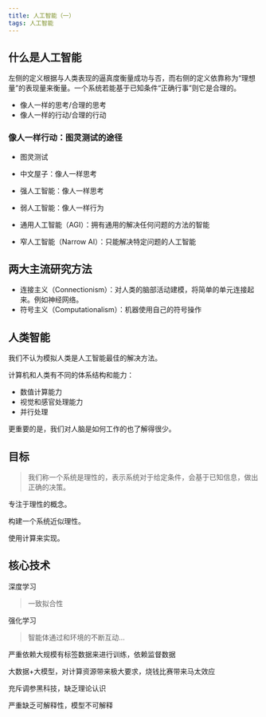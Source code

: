 ```yaml
---
title: 人工智能（一）
tags: 人工智能
---
```

## 什么是人工智能

左侧的定义根据与人类表现的逼真度衡量成功与否，而右侧的定义依靠称为“理想量”的表现量来衡量。一个系统若能基于已知条件“正确行事”则它是合理的。

- 像人一样的思考/合理的思考
- 像人一样的行动/合理的行动

### 像人一样行动：图灵测试的途径

- 图灵测试
- 中文屋子：像人一样思考

- 强人工智能：像人一样思考
- 弱人工智能：像人一样行为
- 通用人工智能（AGI）：拥有通用的解决任何问题的方法的智能
- 窄人工智能（Narrow AI）：只能解决特定问题的人工智能

## 两大主流研究方法

- 连接主义（Connectionism）：对人类的脑部活动建模，将简单的单元连接起来。例如神经网络。
- 符号主义（Computationalism）：机器使用自己的符号操作

## 人类智能

我们不认为模拟人类是人工智能最佳的解决方法。

计算机和人类有不同的体系结构和能力：

- 数值计算能力
- 视觉和感官处理能力
- 并行处理

更重要的是，我们对人脑是如何工作的也了解得很少。

## 目标

> 我们称一个系统是理性的，表示系统对于给定条件，会基于已知信息，做出正确的决策。

专注于理性的概念。

构建一个系统近似理性。

使用计算来实现。

## 核心技术

深度学习

> 一致拟合性

强化学习

> 智能体通过和环境的不断互动…

严重依赖大规模有标签数据来进行训练，依赖监督数据

大数据+大模型，对计算资源带来极大要求，烧钱比赛带来马太效应

充斥调参黑科技，缺乏理论认识

严重缺乏可解释性，模型不可解释
